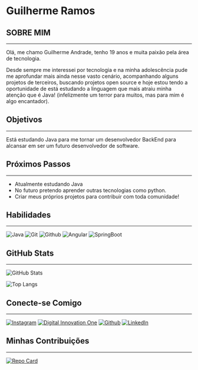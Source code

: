 # **Guilherme Ramos**

## SOBRE MIM
--------------------------
Olá, me chamo Guilherme Andrade, tenho 19 anos e muita paixão pela área de tecnologia.

Desde sempre me interessei por tecnologia e na minha adolescência pude me aprofundar mais ainda nesse vasto cenário, acompanhando alguns projetos de terceiros, buscando projetos open source e hoje estou tendo a oportunidade de está estudando a linguagem que mais atraiu minha atenção que é Java! (infelizmente um terror para muitos, mas para mim é algo encantador).



## Objetivos
---------------------
Está estudando Java para me tornar um desenvolvedor BackEnd para alcansar em ser um futuro desenvolvedor de software.



## Próximos Passos
----------------
- Atualmente estudando Java
- No futuro pretendo aprender outras tecnologias como python.
- Criar meus próprios projetos para contribuir com toda comunidade!


## Habilidades
------------------
![Java](https://img.shields.io/badge/java-000?style=for-the-badge&logo=java) ![Git](https://img.shields.io/badge/Git-000?style=for-the-badge&logo=Git) ![Github](https://img.shields.io/badge/GITHUB-000?style=for-the-badge&logo=GITHUB) ![Angular](https://img.shields.io/badge/Angular-000?style=for-the-badge&logo=Angular) ![SpringBoot](https://img.shields.io/badge/SpringBoot-000?style=for-the-badge&logo=SpringBoot)

## GitHub Stats
------------------
![GitHub Stats](https://github-readme-stats.vercel.app/api?username=guihhramos&theme=transparent&bg_color=000&border_color=30A3DC&show_icons=true&icon_color=30A3DC&title_color=E94D5F&text_color=FFF)

![Top Langs](https://github-readme-stats-git-masterrstaa-rickstaa.vercel.app/api/top-langs/?username=guihhramos&bg_color=000&border_color=30A3DC&title_color=E94D5F&text_color=FFF)



## Conecte-se Comigo
-----------------------------------------------------------------

[![Instagram](https://img.shields.io/badge/Instagram-000?style=for-the-badge&logo=instagram)](https://www.instagram.com/guih_ramos06/) [![Digital Innovation One](https://img.shields.io/badge/Dio-000?style=for-the-badge&logo=Dio)](https://web.dio.me/users/silvaguih198) [![Github](https://img.shields.io/badge/Github-000?style=for-the-badge&logo=Github)](https://github.com/guihhramos) [![LinkedIn](https://img.shields.io/badge/LinkedIn-0077B5?style=for-the-badge&logo=linkedin&logoColor=white)](https://www.linkedin.com/in/guilherme-silva-ramos-021482300/)

## Minhas Contribuições
------------------------
[![Repo Card](https://github-readme-stats.vercel.app/api/pin/?username=guihhramos&repo=SEUREPOSITORIO&bg_color=000&border_color=30A3DC&show_icons=true&icon_color=30A3DC&title_color=E94D5F&text_color=FFF)](https://github.com/SEUUSERNAME/SEUREPOSITORIO)
